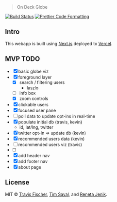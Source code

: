 > On Deck Globe

[![Build Status](https://github.com/senpai-so/on-deck-globe/actions/workflows/build.yml/badge.svg)](https://github.com/senpai-so/on-deck-globe/actions/workflows/build.yml) [![Prettier Code Formatting](https://img.shields.io/badge/code_style-prettier-brightgreen.svg)](https://prettier.io)

## Intro

This webapp is built using [Next.js](https://nextjs.org) deployed to [Vercel](http://vercel.com).

## MVP TODO

- [x] basic globe viz
- [x] foreground layer
  - [x] search / filtering users
    - laszlo
  - [ ] info box
  - [x] zoom controls
- [x] clickable users
- [x] focused user pane
- [ ] poll data to update opt-ins in real-time
- [x] populate initial db (travis, kevin)
  - id, lat/lng, twitter
- [x] twitter opt-in => update db (kevin)
- [x] recommended users data (kevin)
- [ ] recommended users viz (travis)
- [ ]
- [x] add header nav
- [x] add footer nav
- [x] about page

## License

MIT © [Travis Fischer](https://transitivebullsh.it), [Tim Saval](https://twitter.com/timsaval), and [Reneta Jenik](https://www.linkedin.com/in/renetajenik/).
